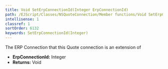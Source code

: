 ```yaml
---
title: Void SetErpConnectionId(Integer ErpConnectionId)
path: /EJScript/Classes/NSQuoteConnection/Member functions/Void SetErpConnectionId(Integer p_0)
intellisense: 1
classref: 1
sortOrder: 6132
keywords: SetErpConnectionId(Integer)
---
```



The ERP Connection that this Quote connection is an extension of



* **ErpConnectionId:** Integer
* **Returns:** Void


